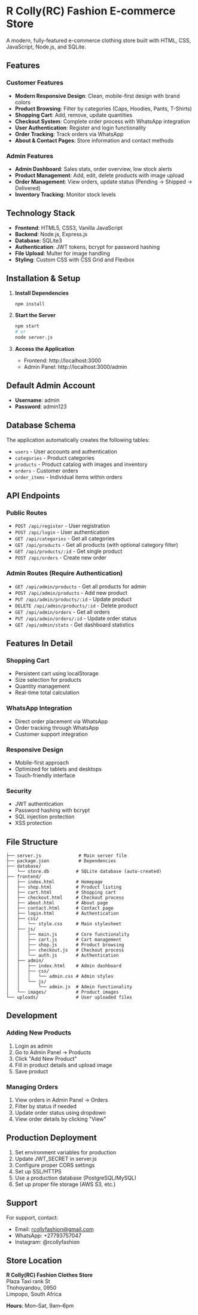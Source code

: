 # R Colly(RC) Fashion E-commerce Store

A modern, fully-featured e-commerce clothing store built with HTML, CSS, JavaScript, Node.js, and SQLite.

## Features

### Customer Features
- **Modern Responsive Design**: Clean, mobile-first design with brand colors
- **Product Browsing**: Filter by categories (Caps, Hoodies, Pants, T-Shirts)
- **Shopping Cart**: Add, remove, update quantities
- **Checkout System**: Complete order process with WhatsApp integration
- **User Authentication**: Register and login functionality
- **Order Tracking**: Track orders via WhatsApp
- **About & Contact Pages**: Store information and contact methods

### Admin Features
- **Admin Dashboard**: Sales stats, order overview, low stock alerts
- **Product Management**: Add, edit, delete products with image upload
- **Order Management**: View orders, update status (Pending → Shipped → Delivered)
- **Inventory Tracking**: Monitor stock levels

## Technology Stack

- **Frontend**: HTML5, CSS3, Vanilla JavaScript
- **Backend**: Node.js, Express.js
- **Database**: SQLite3
- **Authentication**: JWT tokens, bcrypt for password hashing
- **File Upload**: Multer for image handling
- **Styling**: Custom CSS with CSS Grid and Flexbox

## Installation & Setup

1. **Install Dependencies**
   ```bash
   npm install
   ```

2. **Start the Server**
   ```bash
   npm start
   # or
   node server.js
   ```

3. **Access the Application**
   - Frontend: http://localhost:3000
   - Admin Panel: http://localhost:3000/admin

## Default Admin Account

- **Username**: admin
- **Password**: admin123

## Database Schema

The application automatically creates the following tables:
- `users` - User accounts and authentication
- `categories` - Product categories
- `products` - Product catalog with images and inventory
- `orders` - Customer orders
- `order_items` - Individual items within orders

## API Endpoints

### Public Routes
- `POST /api/register` - User registration
- `POST /api/login` - User authentication
- `GET /api/categories` - Get all categories
- `GET /api/products` - Get all products (with optional category filter)
- `GET /api/products/:id` - Get single product
- `POST /api/orders` - Create new order

### Admin Routes (Require Authentication)
- `GET /api/admin/products` - Get all products for admin
- `POST /api/admin/products` - Add new product
- `PUT /api/admin/products/:id` - Update product
- `DELETE /api/admin/products/:id` - Delete product
- `GET /api/admin/orders` - Get all orders
- `PUT /api/admin/orders/:id` - Update order status
- `GET /api/admin/stats` - Get dashboard statistics

## Features In Detail

### Shopping Cart
- Persistent cart using localStorage
- Size selection for products
- Quantity management
- Real-time total calculation

### WhatsApp Integration
- Direct order placement via WhatsApp
- Order tracking through WhatsApp
- Customer support integration

### Responsive Design
- Mobile-first approach
- Optimized for tablets and desktops
- Touch-friendly interface

### Security
- JWT authentication
- Password hashing with bcrypt
- SQL injection protection
- XSS protection

## File Structure

```
├── server.js              # Main server file
├── package.json           # Dependencies
├── database/             
│   └── store.db          # SQLite database (auto-created)
├── frontend/
│   ├── index.html        # Homepage
│   ├── shop.html         # Product listing
│   ├── cart.html         # Shopping cart
│   ├── checkout.html     # Checkout process
│   ├── about.html        # About page
│   ├── contact.html      # Contact page
│   ├── login.html        # Authentication
│   ├── css/
│   │   └── style.css     # Main stylesheet
│   ├── js/
│   │   ├── main.js       # Core functionality
│   │   ├── cart.js       # Cart management
│   │   ├── shop.js       # Product browsing
│   │   ├── checkout.js   # Checkout process
│   │   └── auth.js       # Authentication
│   ├── admin/
│   │   ├── index.html    # Admin dashboard
│   │   ├── css/
│   │   │   └── admin.css # Admin styles
│   │   └── js/
│   │       └── admin.js  # Admin functionality
│   └── images/           # Product images
└── uploads/              # User uploaded files
```

## Development

### Adding New Products
1. Login as admin
2. Go to Admin Panel → Products
3. Click "Add New Product"
4. Fill in product details and upload image
5. Save product

### Managing Orders
1. View orders in Admin Panel → Orders
2. Filter by status if needed
3. Update order status using dropdown
4. View order details by clicking "View"

## Production Deployment

1. Set environment variables for production
2. Update JWT_SECRET in server.js
3. Configure proper CORS settings
4. Set up SSL/HTTPS
5. Use a production database (PostgreSQL/MySQL)
6. Set up proper file storage (AWS S3, etc.)

## Support

For support, contact:
- Email: rcollyfashion@gmail.com
- WhatsApp: +27793757047
- Instagram: @rcollyfashion

## Store Location

**R Colly(RC) Fashion Clothes Store**  
Plaza Taxi rank St  
Thohoyandou, 0950  
Limpopo, South Africa  

**Hours**: Mon–Sat, 9am–6pm